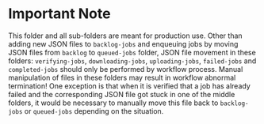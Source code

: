 Important Note
=====

This folder and all sub-folders are meant for production use. Other than adding new JSON files
to `backlog-jobs` and enqueuing jobs by moving JSON files from `backlog` to `queued-jobs` folder,
JSON file movement in these folders: `verifying-jobs`, `downloading-jobs`, `uploading-jobs`, 
`failed-jobs` and `completed-jobs` should only be performed by workflow process. Manual manipulation of files
in these folders may result in workflow abnormal termination! One exception is that when it is verified
that a job has already failed and the corresponding JSON file got stuck in one of the middle folders,
it would be necessary to manually move this file back to `backlog-jobs` or `queued-jobs` depending on
the situation.
